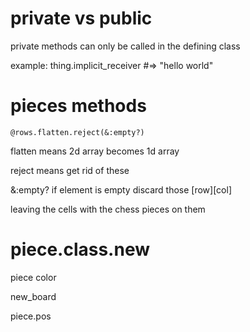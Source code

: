 # private vs public

private methods can only be called in the defining class

example: thing.implicit_receiver #=> "hello world"

# pieces methods

```
@rows.flatten.reject(&:empty?)
```

flatten means 2d array becomes 1d array 

reject means get rid of these 

&:empty? if element is empty discard those [row][col]

leaving the cells with the chess pieces on them

# piece.class.new 

piece color

new_board

piece.pos

